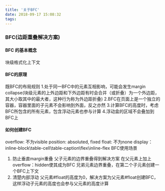 ```yaml
---
title: '关于BFC'
date: 2018-09-17 15:08:32
tags:
---
```

### BFC(边距重叠解决方案)
#### BFC 的基本概念
块级格式化上下文
#### BFC的原理
 既BFC的布局规则
 1.处于同一BFC中的元素互相影响，可能会发生margin collapse(块级元素的上外边距和下外边距有时会合并（或折叠）为一个外边距，其大小取其中的最大者，这种行为称为外边距折叠)
 2.BFC在页面上是一个独立的容器，容器里面的子元素不会影响到外面，反之亦然
 3.计算BFC的高度时，考虑BFC所包含的所有元素，包含浮动元素也参与计算
 4.浮动盒的区域不会叠加到BFC上
 #### 如何创建BFC
 overflow: 不为visible
 position: absoluted, fixed
 float: 不为none
 display：inline-block\table-cell\table-caption\flex\inline-flex
 BFC使用场景
 1. 防止垂直margin重叠
 父子元素的边界重叠得到解决方案
 在父元素上加上overflow：hidden使其成为BFC
 兄弟元素边界重叠，在第二个子元素创建一个BFC上下文
 2. 清楚内部浮动
 父元素#float的高度为0，解决方案为父元素#float创建BFC，这样浮动子元素的高度也会参与父元素的高度计算
 
 
   